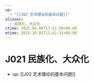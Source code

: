 ```yaml
---
up:
  - "[[J02 艺术理论的基本问题]]"
aliases:
  - 民族化、大众化
ctime: 2025-04-06T17:51:59+08:00
mtime: 2025-10-01T11:41:31+08:00
---
```


# J021 民族化、大众化

- up: [[J02 艺术理论的基本问题]]
